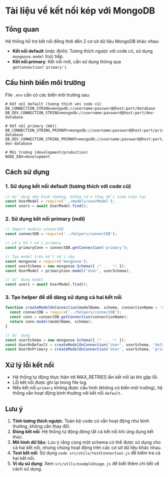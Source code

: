 # Tài liệu về kết nối kép với MongoDB

## Tổng quan

Hệ thống hỗ trợ kết nối đồng thời đến 2 cơ sở dữ liệu MongoDB khác nhau:
- **Kết nối default** (mặc định): Tương thích ngược với code cũ, sử dụng `mongoose.model` trực tiếp.
- **Kết nối primary**: Kết nối mới, cần sử dụng thông qua `getConnection('primary')`.

## Cấu hình biến môi trường

File `.env` cần có các biến môi trường sau:

```env
# Kết nối default (tương thích với code cũ)
DB_CONNECTION_STRING=mongodb://username:password@host:port/database
DB_DEV_CONNECTION_STRING=mongodb://username:password@host:port/dev-database

# Kết nối primary (mới)
DB_CONNECTION_STRING_PRIMARY=mongodb://username:password@host:port/primary-database
DB_DEV_CONNECTION_STRING_PRIMARY=mongodb://username:password@host:port/primary-dev-database

# Môi trường (development/production)
NODE_ENV=development
```

## Cách sử dụng

### 1. Sử dụng kết nối default (tương thích với code cũ)

```javascript
// Sử dụng như bình thường, không cần thay đổi code hiện tại
const UserModel = require('../models/userModel');
const users = await UserModel.find();
```

### 2. Sử dụng kết nối primary (mới)

```javascript
// Import module connectDB
const connectDB = require('../helpers/connectDB');

// Lấy kết nối primary
const primaryConn = connectDB.getConnection('primary');

// Tạo model trên kết nối này
const mongoose = require('mongoose');
const userSchema = new mongoose.Schema({ /* ... */ });
const UserModel = primaryConn.model('User', userSchema);

// Sử dụng model
const users = await UserModel.find();
```

### 3. Tạo helper để dễ dàng sử dụng cả hai kết nối

```javascript
function createModelOnConnection(modelName, schema, connectionName = 'default') {
  const connectDB = require('../helpers/connectDB');
  const conn = connectDB.getConnection(connectionName);
  return conn.model(modelName, schema);
}

// Sử dụng
const userSchema = new mongoose.Schema({ /* ... */ });
const UserOnDefault = createModelOnConnection('User', userSchema, 'default');
const UserOnPrimary = createModelOnConnection('User', userSchema, 'primary');
```

## Xử lý lỗi kết nối

- Hệ thống tự động thực hiện tới MAX_RETRIES lần kết nối lại khi gặp lỗi.
- Lỗi kết nối được ghi lại trong file log.
- Nếu kết nối `primary` không được cấu hình (không có biến môi trường), hệ thống vẫn hoạt động bình thường với kết nối `default`.

## Lưu ý

1. **Tính tương thích ngược**: Toàn bộ code cũ vẫn hoạt động như bình thường, không cần thay đổi.
2. **Đóng kết nối**: Hệ thống tự động đóng tất cả kết nối khi ứng dụng kết thúc.
3. **Mô hình dữ liệu**: Lưu ý rằng cùng một schema có thể được sử dụng cho cả hai kết nối, nhưng chúng hoạt động trên các cơ sở dữ liệu khác nhau.
4. **Test kết nối**: Sử dụng `node src/utils/testConnection.js` để kiểm tra cả hai kết nối.
5. **Ví dụ sử dụng**: Xem `src/utils/exampleUsage.js` để biết thêm chi tiết về cách sử dụng.